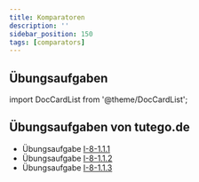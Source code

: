```yaml
---
title: Komparatoren
description: ''
sidebar_position: 150
tags: [comparators]
---
```


## Übungsaufgaben

import DocCardList from '@theme/DocCardList';

<DocCardList />

## Übungsaufgaben von tutego.de

- Übungsaufgabe [I-8-1.1.1](https://tutego.de/javabuch/aufgaben/interface_enum_sealed_classes_record.html#_verbrauch_von_elektroger%C3%A4ten_vergleichen)
- Übungsaufgabe [I-8-1.1.2](https://tutego.de/javabuch/aufgaben/interface_enum_sealed_classes_record.html#_elektroger%C3%A4te_mit_dem_h%C3%B6chsten_verbrauch_finden)
- Übungsaufgabe [I-8-1.1.3](https://tutego.de/javabuch/aufgaben/interface_enum_sealed_classes_record.html#_schnittstelle_comparator_zum_sortieren_einsetzen)
